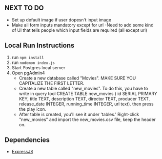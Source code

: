 ## NEXT TO DO
- Set up default image if user dopesn't input image
- Make all form inputs mandatory except for url
-Need to add some kind of UI that tells people which input fields are required (all except url)

## Local Run Instructions
1. run ```npm install```
2. run ```nodemon index.js```
3. Start Postgres local server
4. Open pgAdmin4
    - Create a new database called "Movies". MAKE SURE YOU CAPITALIZE THE FIRST LETTER.
    - Create a new table called "new_movies". To do this, you have to write in query tool CREATE TABLE new_movies ( id SERIAL PRIMARY KEY, title TEXT, description TEXT, director TEXT, producer TEXT, release_date INTEGER, running_time INTEGER, url text). then press the play icon. 
    - After table is created, you'll see it under 'tables.' Right-click "new_movies" and import the new_movies.csv file, keep the header on. 

## Dependencies
- [ExpressJS](https://expressjs.com/en/starter/installing.html)